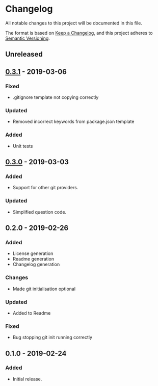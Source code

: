# Changelog
All notable changes to this project will be documented in this file.

The format is based on [Keep a Changelog](https://keepachangelog.com/en/1.0.0/),
and this project adheres to [Semantic Versioning](https://semver.org/spec/v2.0.0.html).

## Unreleased

## [0.3.1] - 2019-03-06
### Fixed
- .gitignore template not copying correctly

### Updated
- Removed incorrect keywords from package.json template

### Added
- Unit tests

## [0.3.0] - 2019-03-03
### Added
- Support for other git providers.

### Updated
- Simplified question code.

## 0.2.0 - 2019-02-26
### Added
- License generation
- Readme generation
- Changelog generation

### Changes
- Made git initialisation optional

### Updated
- Added to Readme

### Fixed
- Bug stopping git init running correctly

## 0.1.0 - 2019-02-24
### Added
- Initial release.

[0.3.1]: https://github.com/DomParfitt/generator-simple-ts/compare/v0.3.0...v0.3.1
[0.3.0]: https://github.com/DomParfitt/generator-simple-ts/compare/v0.2.0...v0.3.0
